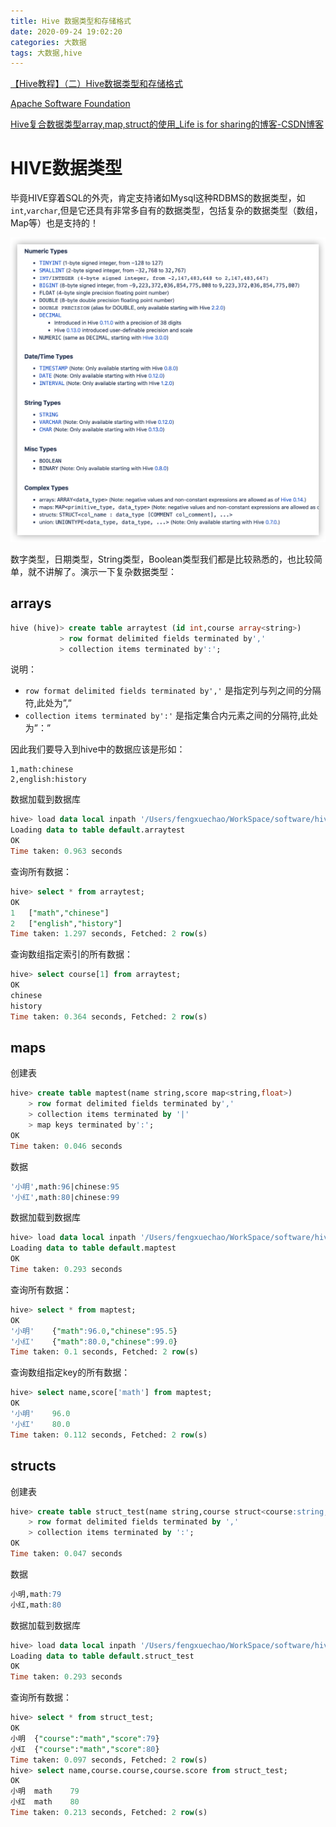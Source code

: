 ```yaml
---
title: Hive 数据类型和存储格式
date: 2020-09-24 19:02:20
categories: 大数据
tags: 大数据,hive
---
```


[【Hive教程】（二）Hive数据类型和存储格式](http://bigdata-star.com/archives/1013)

[Apache Software Foundation](https://cwiki.apache.org/confluence/display/Hive/LanguageManual+Types)

[Hive复合数据类型array,map,struct的使用_Life is for sharing的博客-CSDN博客](https://blog.csdn.net/sl1992/article/details/53894481?utm_medium=distribute.pc_relevant.none-task-blog-BlogCommendFromMachineLearnPai2-2.channel_param&depth_1-utm_source=distribute.pc_relevant.none-task-blog-BlogCommendFromMachineLearnPai2-2.channel_param)

# **HIVE数据类型**

毕竟HIVE穿着SQL的外壳，肯定支持诸如Mysql这种RDBMS的数据类型，如`int`,`varchar`,但是它还具有非常多自有的数据类型，包括复杂的数据类型（数组，Map等）也是支持的！

![Hive 支持的数据类型 - 摘自官网wiki](https://raw.githubusercontent.com/littlefxc/littlefxc.github.io/images/images/Untitled.png)

数字类型，日期类型，String类型，Boolean类型我们都是比较熟悉的，也比较简单，就不讲解了。演示一下复杂数据类型：

## arrays

```sql
hive (hive)> create table arraytest (id int,course array<string>)
           > row format delimited fields terminated by','
           > collection items terminated by':';
```

说明：

- `row format delimited fields terminated by','` 是指定列与列之间的分隔符,此处为”,”
- `collection items terminated by':'` 是指定集合内元素之间的分隔符,此处为”：”

因此我们要导入到hive中的数据应该是形如：

```
1,math:chinese
2,english:history
```

数据加载到数据库

```sql
hive> load data local inpath '/Users/fengxuechao/WorkSpace/software/hive_data/arraytest.txt' into table arraytest;
Loading data to table default.arraytest
OK
Time taken: 0.963 seconds
```

查询所有数据：

```sql
hive> select * from arraytest;
OK
1	["math","chinese"]
2	["english","history"]
Time taken: 1.297 seconds, Fetched: 2 row(s)
```

查询数组指定索引的所有数据：

```sql
hive> select course[1] from arraytest;
OK
chinese
history
Time taken: 0.364 seconds, Fetched: 2 row(s)
```

## maps

创建表

```sql
hive> create table maptest(name string,score map<string,float>)
    > row format delimited fields terminated by','
    > collection items terminated by '|'
    > map keys terminated by':';
OK
Time taken: 0.046 seconds
```

数据

```sql
'小明',math:96|chinese:95
'小红',math:80|chinese:99
```

数据加载到数据库

```sql
hive> load data local inpath '/Users/fengxuechao/WorkSpace/software/hive_data/maptest.txt' into table maptest;
Loading data to table default.maptest
OK
Time taken: 0.293 seconds
```

查询所有数据：

```sql
hive> select * from maptest;
OK
'小明'	{"math":96.0,"chinese":95.5}
'小红'	{"math":80.0,"chinese":99.0}
Time taken: 0.1 seconds, Fetched: 2 row(s)
```

查询数组指定key的所有数据：

```sql
hive> select name,score['math'] from maptest;
OK
'小明'	96.0
'小红'	80.0
Time taken: 0.112 seconds, Fetched: 2 row(s)
```

## structs

创建表

```sql
hive> create table struct_test(name string,course struct<course:string,score:int>)
    > row format delimited fields terminated by ','
    > collection items terminated by ':';
OK
Time taken: 0.047 seconds
```

数据

```sql
小明,math:79
小红,math:80
```

数据加载到数据库

```sql
hive> load data local inpath '/Users/fengxuechao/WorkSpace/software/hive_data/struct_test.txt' into table struct_test;
Loading data to table default.struct_test
OK
Time taken: 0.293 seconds
```

查询所有数据：

```sql
hive> select * from struct_test;
OK
小明	{"course":"math","score":79}
小红	{"course":"math","score":80}
Time taken: 0.097 seconds, Fetched: 2 row(s)
hive> select name,course.course,course.score from struct_test;
OK
小明	math	79
小红	math	80
Time taken: 0.213 seconds, Fetched: 2 row(s)
```
